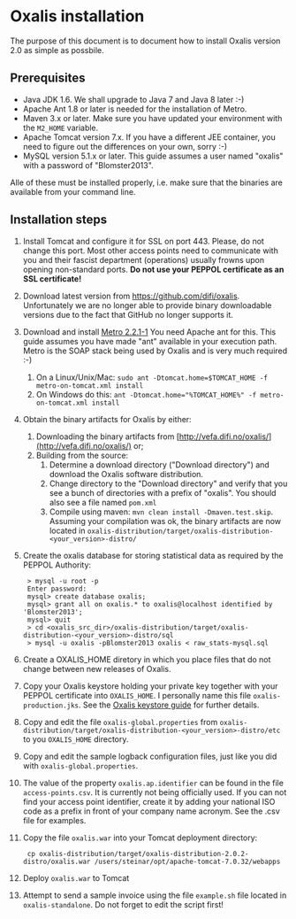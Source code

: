 # Oxalis installation

The purpose of this document is to document how to install Oxalis version 2.0 as simple as possbile.

## Prerequisites

* Java JDK 1.6. We shall upgrade to Java 7 and Java 8 later :-)
* Apache Ant 1.8 or later is needed for the installation of Metro.
* Maven 3.x or later. Make sure you have updated your environment with the `M2_HOME` variable.
* Apache Tomcat version 7.x. If you have a different JEE container, you need to figure out the differences on your own, sorry :-)
* MySQL version 5.1.x or later. This guide assumes a user named "oxalis" with a password of "Blomster2013".

Alle of these must be installed properly, i.e. make sure that the binaries are available from your command line.

## Installation steps


1. Install Tomcat and configure it for SSL on port 443. Please, do not change this port. Most other access points need to communicate with you and their
fascist department (operations) usually frowns upon opening non-standard ports. **Do not use your PEPPOL certificate as an SSL certificate!**

1. Download latest version from https://github.com/difi/oxalis. Unfortunately we are no longer able to provide binary downloadable versions due
to the fact that GitHub no longer supports it.

1. Download and install [Metro 2.2.1-1](https://metro.java.net/2.2.1-1/) You need Apache ant for this. This guide assumes you have made "ant" available
in your execution path. Metro is the SOAP stack being used by Oxalis and is very much required :-)
    1. On a Linux/Unix/Mac: `sudo ant -Dtomcat.home=$TOMCAT_HOME -f metro-on-tomcat.xml install`
    1. On Windows do this: `ant -Dtomcat.home="%TOMCAT_HOME%" -f metro-on-tomcat.xml install`

1. Obtain the binary artifacts for Oxalis by either:

    1. Downloading the binary artifacts from [http://vefa.difi.no/oxalis/](http://vefa.difi.no/oxalis/) or;
    1. Building from the source:
        1. Determine a download directory ("Download directory") and download the Oxalis software distribution.
        1. Change directory to the "Download directory" and verify that you see a bunch of directories with a prefix of "oxalis".
        You should also see a file named `pom.xml`
        1. Compile using maven: `mvn clean install -Dmaven.test.skip`. Assuming your compilation was ok,
            the binary artifacts are now located in
            `oxalis-distribution/target/oxalis-distribution-<your_version>-distro/`

1. Create the oxalis database for storing statistical data as required by the PEPPOL Authority:

        > mysql -u root -p
        Enter password:
        mysql> create database oxalis;
        mysql> grant all on oxalis.* to oxalis@localhost identified by 'Blomster2013';
        mysql> quit
        > cd <oxalis_src_dir>/oxalis-distribution/target/oxalis-distribution-<your_version>-distro/sql
        > mysql -u oxalis -pBlomster2013 oxalis < raw_stats-mysql.sql

1. Create a OXALIS_HOME diretory in which you place files that do not change between new releases of Oxalis.

1. Copy your Oxalis keystore holding your private key together with your PEPPOL certificate into `OXALIS_HOME`. I personally name this file `oxalis-production.jks`.
See the [Oxalis keystore guide](/doc/keystore.md) for further details.

1. Copy and edit the file `oxalis-global.properties` from `oxalis-distribution/target/oxalis-distribution-<your_version>-distro/etc` to
 you `OXALIS_HOME` directory.

1. Copy and edit the sample logback configuration files, just like you did with `oxalis-global.properties`.

1. The value of the property `oxalis.ap.identifier` can be found in the file `access-points.csv`. It is currently not being officially used. If you can not find
your access point identifier, create it by adding your national ISO code as a prefix in front of your company name acronym. See the .csv file
for examples.

1. Copy the file `oxalis.war` into your Tomcat deployment directory:

        cp oxalis-distribution/target/oxalis-distribution-2.0.2-distro/oxalis.war /users/steinar/opt/apache-tomcat-7.0.32/webapps

1. Deploy `oxalis.war` to Tomcat

1. Attempt to send a sample invoice using the file `example.sh` file located in `oxalis-standalone`.
 Do not forget to edit the script first!
